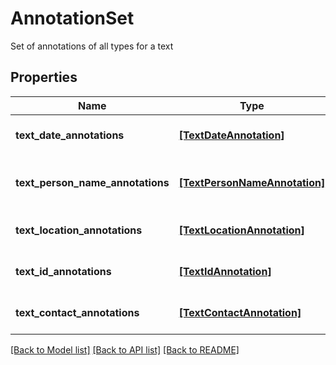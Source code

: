# AnnotationSet

Set of annotations of all types for a text

## Properties
Name | Type | Description | Notes
------------ | ------------- | ------------- | -------------
**text_date_annotations** | [**[TextDateAnnotation]**](TextDateAnnotation.md) | Date annotations in a text | 
**text_person_name_annotations** | [**[TextPersonNameAnnotation]**](TextPersonNameAnnotation.md) | Person name annotations in a text | 
**text_location_annotations** | [**[TextLocationAnnotation]**](TextLocationAnnotation.md) | Location annotations in a text | 
**text_id_annotations** | [**[TextIdAnnotation]**](TextIdAnnotation.md) | ID annotations in a text | 
**text_contact_annotations** | [**[TextContactAnnotation]**](TextContactAnnotation.md) | Contact annotations in a text | 

[[Back to Model list]](../README.md#documentation-for-models) [[Back to API list]](../README.md#documentation-for-api-endpoints) [[Back to README]](../README.md)


